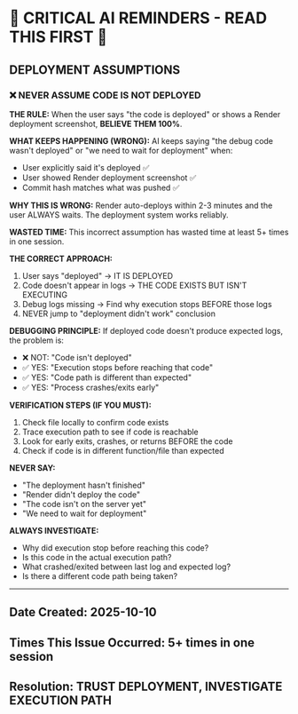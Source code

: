# 🚨 CRITICAL AI REMINDERS - READ THIS FIRST 🚨

## DEPLOYMENT ASSUMPTIONS

### ❌ NEVER ASSUME CODE IS NOT DEPLOYED

**THE RULE:**
When the user says "the code is deployed" or shows a Render deployment screenshot, **BELIEVE THEM 100%**.

**WHAT KEEPS HAPPENING (WRONG):**
AI keeps saying "the debug code wasn't deployed" or "we need to wait for deployment" when:
- User explicitly said it's deployed ✅
- User showed Render deployment screenshot ✅  
- Commit hash matches what was pushed ✅

**WHY THIS IS WRONG:**
Render auto-deploys within 2-3 minutes and the user ALWAYS waits. The deployment system works reliably.

**WASTED TIME:**
This incorrect assumption has wasted time at least 5+ times in one session.

**THE CORRECT APPROACH:**
1. User says "deployed" → IT IS DEPLOYED
2. Code doesn't appear in logs → THE CODE EXISTS BUT ISN'T EXECUTING
3. Debug logs missing → Find why execution stops BEFORE those logs
4. NEVER jump to "deployment didn't work" conclusion

**DEBUGGING PRINCIPLE:**
If deployed code doesn't produce expected logs, the problem is:
- ❌ NOT: "Code isn't deployed"
- ✅ YES: "Execution stops before reaching that code"
- ✅ YES: "Code path is different than expected"
- ✅ YES: "Process crashes/exits early"

**VERIFICATION STEPS (IF YOU MUST):**
1. Check file locally to confirm code exists
2. Trace execution path to see if code is reachable
3. Look for early exits, crashes, or returns BEFORE the code
4. Check if code is in different function/file than expected

**NEVER SAY:**
- "The deployment hasn't finished"
- "Render didn't deploy the code"
- "The code isn't on the server yet"
- "We need to wait for deployment"

**ALWAYS INVESTIGATE:**
- Why did execution stop before reaching this code?
- Is this code in the actual execution path?
- What crashed/exited between last log and expected log?
- Is there a different code path being taken?

---

## Date Created: 2025-10-10
## Times This Issue Occurred: 5+ times in one session
## Resolution: TRUST DEPLOYMENT, INVESTIGATE EXECUTION PATH
